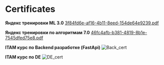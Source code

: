 # Certificates


**Яндекс тренировки ML 3.0**
[3f84fd6e-af16-4b11-8eed-154de64e9239.pdf](https://github.com/user-attachments/files/20389132/3f84fd6e-af16-4b11-8eed-154de64e9239.pdf)

**Яндекс тренировки по алгоритмам 7.0**
[46fc4afb-b381-4819-8b1e-7545dfed75e8.pdf](https://github.com/user-attachments/files/20389404/46fc4afb-b381-4819-8b1e-7545dfed75e8.pdf)

**ITAM курс по Backend разработке (FastApi)**
![Back_cert](https://github.com/user-attachments/assets/b7a4c54e-6115-400b-8bba-4779425f9336)

**ITAM курс по DE**
![DE_cert](https://github.com/user-attachments/assets/74f127bd-640a-4de8-9363-4d70f94ab302)

